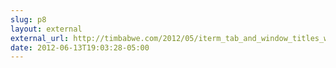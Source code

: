 ```yaml
---
slug: p8
layout: external
external_url: http://timbabwe.com/2012/05/iterm_tab_and_window_titles_with_zsh
date: 2012-06-13T19:03:28-05:00
---
```

